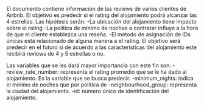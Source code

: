 El documento contiene información de las reviews de varios clientes de Airbnb. El objetivo es predecir si el rating del alojamiento podrá alcanzar las 4 estrellas. Las hipótesis serán: 
-La ubicación del alojamiento tiene impacto sobre el rating
-La política de mínimo de noches a contratar influye a la hora de que el cliente establezca una reseña. 
-El método de asignación de IDs únicas está relacionado de alguna manera a el rating.
 El objetivo será predecir en el futuro si de acuerdo a las características del alojamiento este recibirá reviews de 4 y 5 estrellas o no.

Las variables que se les dará mayor importancia con este fin son:
  -review_rate_number: representa el rating promedio que se le ha dado al alojamiento. Es la variable que se busca predecir.
  -minimum_nights: indica el mínimo de noches que por política de
  -neighbourhood_group: representa la ciudad del alojamiento.
  -id: número único de identificación del alojamiento.
